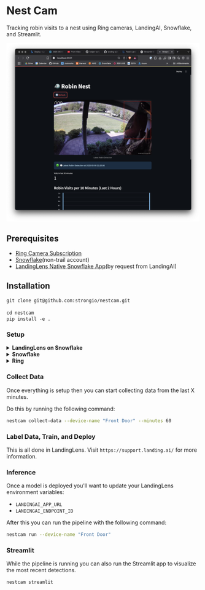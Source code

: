 # Nest Cam

Tracking robin visits to a nest using Ring cameras, LandingAI, Snowflake, and Streamlit.

![Streamlit App Screenshot](data/streamlit-app.png)

## Prerequisites

- [Ring Camera Subscription](https://ring.com/)
- [Snowflake](https://app.snowflake.com/)(non-trail account)
- [LandingLens Native Snowflake App](https://www.landing.ai/snowflake/)(by request from LandingAI)

## Installation

```
git clone git@github.com:strongio/nestcam.git

cd nestcam
pip install -e .
```

### Setup

<details>
<summary><b>LandingLens on Snowflake</b></summary>

Request access to LandingLens on Snowflake from [LandingAI](https://www.landing.ai/snowflake/). Once you have access, follow the instructions provided by LandingAI to set up the app.

#### Steps

**1. Create a Project**: A project in LandingLens will contain connect to your snowflake account to pull data for annotation, training. This is where you'll train your models and create your cloud deployment endpoints.

**2. Collect Data**: Once Snowflake is setup and your Ring camera is connected you'll want to collect data and annotate it.

**3. Train a Model**: Once you have enough data, you can train a model. This will take some time depending on the size of your dataset and the complexity of the model.

**4. Deploy**: A trained model can be deployed to a Snowflake-native endpoint. This will allow you to run inference on your data in Snowflake.

</details>

<details>
<summary><b>Snowflake</b></summary>

Create a database and schema for the app to use. This is where you'll upload your data for training and inference as well as store inference results.

```sql
CREATE DATABASE IF NOT EXISTS LANDINGLENS_DEMO_DB;
USE DATABASE LANDINGLENS_DEMO_DB;

CREATE SCHEMA IF NOT EXISTS VIDEO_STREAM;
USE SCHEMA VIDEO_STREAM;

CREATE STAGE IF NOT EXISTS VIDEO_STREAM_IMAGES;
```

You'll need to grant usage of these objects to the LandingLens app.

```sql
-- Grant permissions to application LANDINGLENS_DEMO
GRANT USAGE ON DATABASE LANDINGLENS_DEMO_DB TO APPLICATION LANDINGLENS_DEMO;
GRANT USAGE ON SCHEMA LANDINGLENS_DEMO_DB.VIDEO_STREAM TO APPLICATION LANDINGLENS_DEMO;
GRANT READ ON STAGE LANDINGLENS_DEMO_DB.VIDEO_STREAM.VIDEO_STREAM_IMAGES TO APPLICATION LANDINGLENS_DEMO;
```

Create an inference table to store results.

```sql
CREATE TABLE VIDEO_STREAM_INFERENCE (
    filename VARCHAR,
    endpoint_id STRING,
    dt_year INT,
    dt_month INT,
    dt_day INT,
    dt_hour INT,
    dt_minute INT,
    dt_second INT,
    label_name STRING,
    label_index INT,
    confidence FLOAT,
    bboxes VARIANT,
    id STRING,
    event_id STRING,
);
```

Since we'll get multiple robin detections per recording we want to create a view that will keep only the most recent high-confidence detection.

```sql
CREATE OR REPLACE VIEW robin_detections AS
SELECT
    filename,
    endpoint_id,
    label_name,
    confidence,
    bboxes,
    event_id,
    -- Properly combine date and time
    TIMESTAMP_FROM_PARTS(
        dt_year, dt_month, dt_day,
        dt_hour, dt_minute, dt_second
    ) AS detected_at
FROM VIDEO_STREAM_INFERENCE
WHERE label_name = 'robin'
QUALIFY ROW_NUMBER() OVER (PARTITION BY event_id ORDER BY confidence DESC) = 1;
```

**Credentials**


</details>


<details>
<summary><b>Ring</b></summary>

You need to have a Ring camera with a subscription to be able to store and access recent recordings. 

**NOTE**: this app assumes you're using a Ring StickUp camera. If you have a doorbot or other type of camera you'll need to swap out `get_stickup_cam()`. 

Set motion detection to allow for data collection and inferencing at a reaonsonable rate. 
</details>

### Collect Data

Once everything is setup then you can start collecting data from the last X minutes.

Do this by running the following command:

```bash
nestcam collect-data --device-name "Front Door" --minutes 60
```

### Label Data, Train, and Deploy

This is all done in LandingLens. Visit `https://support.landing.ai/` for more information.

### Inference
Once a model is deployed you'll want to update your LandingLens environment variables:
- `LANDINGAI_APP_URL`
- `LANDINGAI_ENDPOINT_ID`

After this you can run the pipeline with the following command:

```bash
nestcam run --device-name "Front Door"
```

### Streamlit

While the pipeline is running you can also run the Streamlit app to visualize the most recent detections.

```bash
nestcam streamlit
```